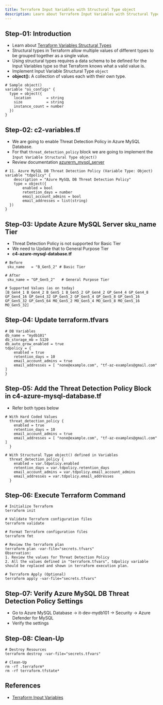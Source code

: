 ```yaml
---
title: Terraform Input Variables with Structural Type object
description: Learn about Terraform Input Variables with Structural Type object
---
```


## Step-01: Introduction
- Learn about [Terraform Variables Structural Types](https://www.terraform.io/docs/language/expressions/type-constraints.html#structural-types)
- Structural types in Terraform allow multiple values of different types to be grouped together as a single value. 
- Using structural types requires a data schema to be defined for the Input Variables type so that Terraform knows what a valid value is.
- Implement Input Variable Structural Type `object`
- **object():** A collection of values each with their own type.
```t
# Sample object()
variable "os_configs" {
  type = object({
    location       = string
    size           = string
    instance_count = number
  })
}
```

## Step-02: c2-variables.tf
- We are going to enable Threat Detection Policy in Azure MySQL Database.
- For that `threat_detection_policy` block we are going to implement the `Input Variable Structural Type object()`
- Review documentation [azurerm_mysql_server](https://registry.terraform.io/providers/hashicorp/azurerm/latest/docs/resources/mysql_server#argument-reference)
```t
# 11. Azure MySQL DB Threat Detection Policy (Variable Type: Object)
variable "tdpolicy" {
    description = "Azure MySQL DB Threat Detection Policy"
    type = object({
        enabled = bool
        retention_days = number
        email_account_admins = bool
        email_addresses = list(string)
  })
}
```

## Step-03: Update Azure MySQL Server sku_name Tier
- Threat Detection Policy is not supported for Basic Tier
- We need to Update that to General Purpose Tier
- **c4-azure-mysql-database.tf**
```t
# Before
 sku_name   = "B_Gen5_2" # Basic Tier

# After
 sku_name = "GP_Gen5_2"   # General Purpose Tier

# Supported Values (as on today)
[B_Gen4_1 B_Gen4_2 B_Gen5_1 B_Gen5_2 GP_Gen4_2 GP_Gen4_4 GP_Gen4_8 GP_Gen4_16 GP_Gen4_32 GP_Gen5_2 GP_Gen5_4 GP_Gen5_8 GP_Gen5_16 GP_Gen5_32 GP_Gen5_64 MO_Gen5_2 MO_Gen5_4 MO_Gen5_8 MO_Gen5_16 MO_Gen5_32]
```

## Step-04: Update terraform.tfvars
```t
# DB Variables
db_name = "mydb101"
db_storage_mb = 5120
db_auto_grow_enabled = true
tdpolicy = {
    enabled = true
    retention_days = 10
    email_account_admins = true
    email_addresses = [ "none@example.com", "tf-az-examples@gmail.com" ]
}
```

## Step-05: Add the Threat Detection Policy Block in c4-azure-mysql-database.tf
- Refer both types below 
```t
# With Hard Coded Values
  threat_detection_policy {
    enabled = true
    retention_days = 10
    email_account_admins = true
    email_addresses = [ "none@example.com", "tf-az-examples@gmail.com" ]
  }  

# With Structural Type object() defined in Variables
  threat_detection_policy {
    enabled = var.tdpolicy.enabled
    retention_days = var.tdpolicy.retention_days
    email_account_admins = var.tdpolicy.email_account_admins
    email_addresses = var.tdpolicy.email_addresses    
  }
```

## Step-06: Execute Terraform Command
```t
# Initialize Terraform
terraform init

# Validate Terraform configuration files
terraform validate

# Format Terraform configuration files
terraform fmt

# Review the terraform plan
terraform plan -var-file="secrets.tfvars"
Observation:
1. Review the values for Threat Detection Policy
2. All the values defined in "terraform.tfvars", tdpolicy variable should be replaced and shown in terraform execution plan. 

# Terraform Apply (Optional)
terraform apply -var-file="secrets.tfvars"
```

## Step-07: Verify Azure MySQL DB Threat Detection Policy Settings
- Go to Azure MySQL Database -> it-dev-mydb101 -> Security -> Azure Defender for MySQL
- Verify the settings

## Step-08: Clean-Up
```t
# Destroy Resources
terraform destroy -var-file="secrets.tfvars"

# Clean-Up
rm -rf .terraform*
rm -rf terraform.tfstate*
```


## References
- [Terraform Input Variables](https://www.terraform.io/docs/language/values/variables.html)




